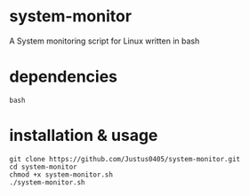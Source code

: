 # system-monitor
A System monitoring script for Linux written in bash

# dependencies
```shell
bash
```

# installation & usage
```shell
git clone https://github.com/Justus0405/system-monitor.git
cd system-monitor
chmod +x system-monitor.sh
./system-monitor.sh
```

